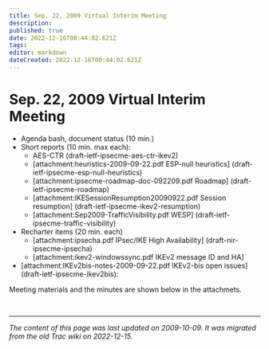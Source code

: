 ```yaml
---
title: Sep. 22, 2009 Virtual Interim Meeting
description: 
published: true
date: 2022-12-16T00:44:02.621Z
tags: 
editor: markdown
dateCreated: 2022-12-16T00:44:02.621Z
---
```


# Sep. 22, 2009 Virtual Interim Meeting

 * Agenda bash, document status (10 min.)
 * Short reports (10 min. max each):
   * AES-CTR (draft-ietf-ipsecme-aes-ctr-ikev2)
   * [attachment:heuristics-2009-09-22.pdf ESP-null heuristics] (draft-ietf-ipsecme-esp-null-heuristics)
   * [attachment:ipsecme-roadmap-doc-092209.pdf Roadmap] (draft-ietf-ipsecme-roadmap)
   * [attachment:IKESessionResumption20090922.pdf Session resumption] (draft-ietf-ipsecme-ikev2-resumption)
   * [attachment:Sep2009-TrafficVisibility.pdf WESP] (draft-ietf-ipsecme-traffic-visibility)
 * Recharter items (20 min. each)
   * [attachment:ipsecha.pdf IPsec/IKE High Availability] (draft-nir-ipsecme-ipsecha)
   * [attachment:ikev2-windowssync.pdf IKEv2 message ID and HA]
 * [attachment:IKEv2bis-notes-2009-09-22.pdf IKEv2-bis open issues] (draft-ietf-ipsecme-ikev2bis):

Meeting materials and the minutes are shown below in the attachmets.



&nbsp;
&nbsp;
&nbsp;

---

*The content of this page was last updated on 2009-10-09. It was migrated from the old Trac wiki on 2022-12-15.*